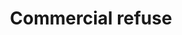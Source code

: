 ---
title: Commercial refuse
longTitle: 'Commercial refuse'
tags:
- gccommon
usedFor:
- "[[Industrial waste]]"
---